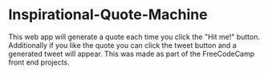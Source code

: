 # Inspirational-Quote-Machine
This web app will generate a quote each time you click the "Hit me!" button. 
Additionally if you like the quote you can click the tweet button and a generated tweet will appear.
This was made as part of the FreeCodeCamp front end projects.
